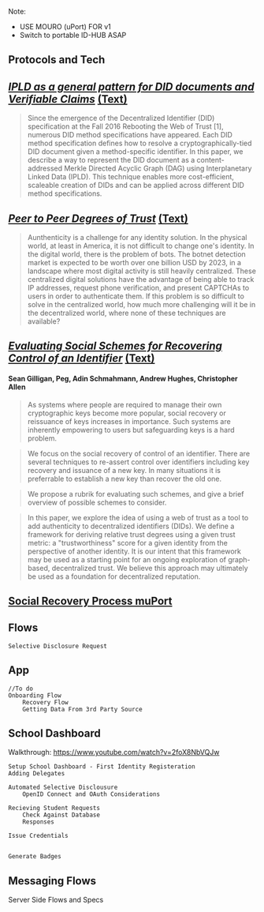 Note: 
* USE MOURO (uPort) FOR v1  
* Switch to portable ID-HUB ASAP

## Protocols and Tech

## [*IPLD as a general pattern for DID documents and Verifiable Claims*](https://github.com/WebOfTrustInfo/rwot7-toronto/blob/master/final-documents/ipld-did.pdf) [(Text)](https://github.com/WebOfTrustInfo/rwot7-toronto/blob/master/final-documents/ipld-did.md)

> Since the emergence of the Decentralized Identifier (DID) specification at the Fall 2016 Rebooting the Web of Trust [1], numerous DID method specifications have appeared. Each DID method specification defines how to resolve a cryptographically-tied DID document given a method-specific identifier. In this paper, we describe a way to represent the DID document as a content-addressed Merkle Directed Acyclic Graph (DAG) using Interplanetary Linked Data (IPLD). This technique enables more cost-efficient, scaleable creation of DIDs and can be applied across different DID method specifications.

## [*Peer to Peer Degrees of Trust*](https://github.com/WebOfTrustInfo/rwot7/blob/master/final-documents/peer-to-peer-degrees-of-trust.pdf) [(Text)](https://github.com/WebOfTrustInfo/rwot7/blob/master/final-documents/peer-to-peer-degrees-of-trust.md)

> Aunthenticity is a challenge for any identity solution. In the physical world, at least in America, it is not difficult to change one's identity. In the digital world, there is the problem of bots. The botnet detection market is expected to be worth over one billion USD by 2023, in a landscape where most digital activity is still heavily centralized. These centralized digital solutions have the advantage of being able to track IP addresses, request phone verification, and present CAPTCHAs to users in order to authenticate them. If this problem is so difficult to solve in the centralized world, how much more challenging will it be in the decentralized world, where none of these techniques are available?

## [*Evaluating Social Schemes for Recovering Control of an Identifier*](https://nbviewer.jupyter.org/github/WebOfTrustInfo/rwot8-barcelona/blob/master/final-documents/evaluating-social-recovery.pdf) [(Text)](https://github.com/WebOfTrustInfo/rwot8-barcelona/blob/master/final-documents/evaluating-social-recovery.md)
#### Sean Gilligan, Peg, Adin Schmahmann, Andrew Hughes, Christopher Allen

> As systems where people are required to manage their own cryptographic keys become more popular, social recovery or reissuance of keys increases in importance. Such systems are inherently empowering to users but safeguarding keys is a hard problem.

> We focus on the social recovery of control of an identifier. There are several techniques to re-assert control over identifiers including key recovery and issuance of a new key. In many situations it is preferrable to establish a new key than recover the old one.

> We propose a rubrik for evaluating such schemes, and give a brief overview of possible schemes to consider.

> In this paper, we explore the idea of using a web of trust as a tool to add authenticity to decentralized identifiers (DIDs). We define a framework for deriving relative trust degrees using a given trust metric: a "trustworthiness" score for a given identity from the perspective of another identity. It is our intent that this framework may be used as a starting point for an ongoing exploration of graph-based, decentralized trust. We believe this approach may ultimately be used as a foundation for decentralized reputation.


## [Social Recovery Process muPort](https://github.com/hoola-inc/xDemic-Specs/blob/master/social-recovery.md)

## Flows
    Selective Disclosure Request
    


## App
    //To do
    Onboarding Flow
        Recovery Flow
        Getting Data From 3rd Party Source



## School Dashboard
Walkthrough: https://www.youtube.com/watch?v=2foX8NbVQJw
         
    Setup School Dashboard - First Identity Registeration
    Adding Delegates

    Automated Selective Disclousure
        OpenID Connect and OAuth Considerations

    Recieving Student Requests
        Check Against Database
        Responses
    
    Issue Credentials
        
    
    Generate Badges
    
## Messaging Flows

Server Side Flows and Specs

